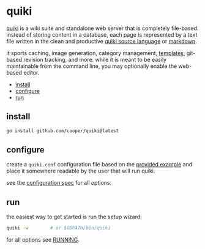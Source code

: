 # quiki

[quiki](https://quiki.rlygd.net) is a wiki suite and standalone web server that is
completely file-based. instead of storing content in a database, each page is
represented by a text file written in the clean and productive
[quiki source language](doc/language.md) or [markdown](doc/markdown.md).

it sports caching, image generation, category management, [templates](doc/models.md),
git-based revision tracking, and more. while it is meant to be easily maintainable
from the command line, you may optionally enable the web-based editor.

* [install](#install)
* [configure](#configure)
* [run](#run)

## install

```sh
go install github.com/cooper/quiki@latest
```

## configure

create a `quiki.conf` configuration file based on the
[provided example](quiki.conf.example) and place it somewhere readable by the user
that will run quiki.

see the [configuration spec](doc/configuration.md) for all options.

## run

the easiest way to get started is run the setup wizard:

```sh
quiki -w        # or $GOPATH/bin/quiki
```

for all options see [RUNNING](RUNNING.md).